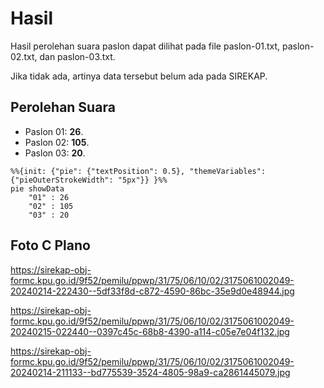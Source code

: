 # Hasil

Hasil perolehan suara paslon dapat dilihat pada file paslon-01.txt, paslon-02.txt, dan paslon-03.txt.

Jika tidak ada, artinya data tersebut belum ada pada SIREKAP.

## Perolehan Suara

 * Paslon 01: **26**.
 * Paslon 02: **105**.
 * Paslon 03: **20**.

```mermaid
%%{init: {"pie": {"textPosition": 0.5}, "themeVariables": {"pieOuterStrokeWidth": "5px"}} }%%
pie showData
    "01" : 26
    "02" : 105
    "03" : 20
```
## Foto C Plano

https://sirekap-obj-formc.kpu.go.id/9f52/pemilu/ppwp/31/75/06/10/02/3175061002049-20240214-222430--5df33f8d-c872-4590-86bc-35e9d0e48944.jpg

https://sirekap-obj-formc.kpu.go.id/9f52/pemilu/ppwp/31/75/06/10/02/3175061002049-20240215-022440--0397c45c-68b8-4390-a114-c05e7e04f132.jpg

https://sirekap-obj-formc.kpu.go.id/9f52/pemilu/ppwp/31/75/06/10/02/3175061002049-20240214-211133--bd775539-3524-4805-98a9-ca2861445079.jpg
